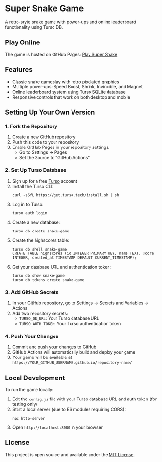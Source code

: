 # Super Snake Game

A retro-style snake game with power-ups and online leaderboard functionality using Turso DB.

## Play Online

The game is hosted on GitHub Pages: [Play Super Snake](https://YOUR_GITHUB_USERNAME.github.io/powersnake/)

## Features

- Classic snake gameplay with retro pixelated graphics
- Multiple power-ups: Speed Boost, Shrink, Invincible, and Magnet
- Online leaderboard system using Turso SQLite database
- Responsive controls that work on both desktop and mobile

## Setting Up Your Own Version

### 1. Fork the Repository

1. Create a new GitHub repository
2. Push this code to your repository
3. Enable GitHub Pages in your repository settings:
   - Go to Settings → Pages
   - Set the Source to "GitHub Actions"

### 2. Set Up Turso Database

1. Sign up for a free [Turso](https://turso.tech/) account
2. Install the Turso CLI:
   ```
   curl -sSfL https://get.turso.tech/install.sh | sh
   ```
3. Log in to Turso:
   ```
   turso auth login
   ```
4. Create a new database:
   ```
   turso db create snake-game
   ```
5. Create the highscores table:
   ```
   turso db shell snake-game
   CREATE TABLE highscores (id INTEGER PRIMARY KEY, name TEXT, score INTEGER, created_at TIMESTAMP DEFAULT CURRENT_TIMESTAMP);
   ```
6. Get your database URL and authentication token:
   ```
   turso db show snake-game
   turso db tokens create snake-game
   ```

### 3. Add GitHub Secrets

1. In your GitHub repository, go to Settings → Secrets and Variables → Actions
2. Add two repository secrets:
   - `TURSO_DB_URL`: Your Turso database URL
   - `TURSO_AUTH_TOKEN`: Your Turso authentication token

### 4. Push Your Changes

1. Commit and push your changes to GitHub
2. GitHub Actions will automatically build and deploy your game
3. Your game will be available at `https://YOUR_GITHUB_USERNAME.github.io/repository-name/`

## Local Development

To run the game locally:

1. Edit the `config.js` file with your Turso database URL and auth token (for testing only)
2. Start a local server (due to ES modules requiring CORS):
   ```
   npx http-server
   ```
3. Open `http://localhost:8080` in your browser

## License

This project is open source and available under the [MIT License](LICENSE).
